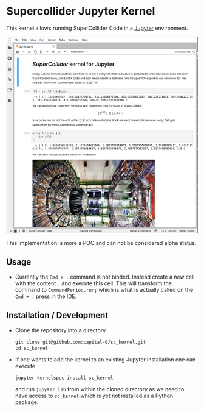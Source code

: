 # Supercollider Jupyter Kernel

This kernel allows running SuperCollider Code in a [Jupyter](https://jupyter.org/) environment.

![Demo Notebook](demo.jpg)

This implementation is more a POC and can not be considered alpha status.

## Usage

* Currently the `Cmd + .` command is not binded. Instead create a new cell with the content `.` and execute this cell. This will transform the command to `CommandPeriod.run;` which is what is actually called on the `Cmd + .` press in the IDE.

## Installation / Development

* Clone the repository into a directory

  ```shell
  git clone git@github.com:capital-G/sc_kernel.git
  cd sc_kernel
  ```

* If one wants to add the kernel to an existing Jupyter installation one can execute

  ```shell
  jupyter kernelspec install sc_kernel
  ```

  and run `jupyter lab` from within the cloned directory as
  we need to have access to `sc_kernel` which is yet not installed
  as a Python package.
